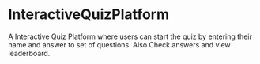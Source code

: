 # InteractiveQuizPlatform
A Interactive Quiz Platform where users can start the quiz by entering their name and answer to set of questions. Also Check answers and view leaderboard.
